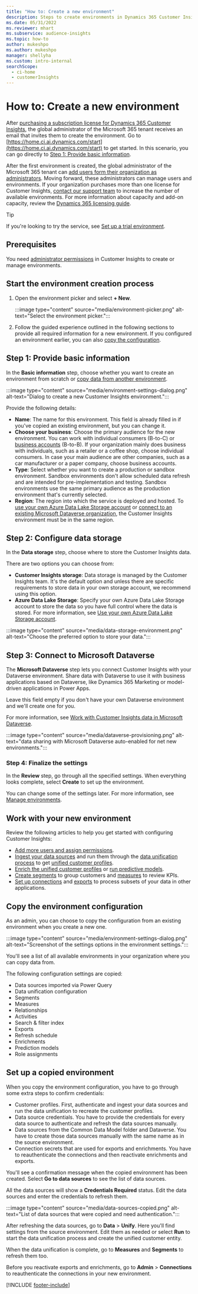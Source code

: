 ```yaml
---
title: "How to: Create a new environment"
description: Steps to create environments in Dynamics 365 Customer Insights.
ms.date: 05/31/2022
ms.reviewer: mhart
ms.subservice: audience-insights
ms.topic: how-to
author: mukeshpo
ms.author: mukeshpo
manager: shellyha
ms.custom: intro-internal
searchScope: 
  - ci-home
  - customerInsights
---
```


# How to: Create a new environment

After [purchasing a subscription license for Dynamics 365 Customer Insights](paid-license.md), the global administrator of the Microsoft 365 tenant receives an email that invites them to create the environment. Go to [https://home.ci.ai.dynamics.com/start](https://home.ci.ai.dynamics.com/start) to get started. In this scenario, you can go directly to [Step 1: Provide basic information](#step-1-provide-basic-information).

After the first environment is created, the global administrator of the Microsoft 365 tenant can [add users form their organization as administrators](permissions.md). Moving forward, these administrators can manage users and environments. If your organization purchases more than one license for Customer Insights, [contact our support team](https://go.microsoft.com/fwlink/?linkid=2079641) to increase the number of available environments. For more information about capacity and add-on capacity, review the [Dynamics 365 licensing guide](https://go.microsoft.com/fwlink/?LinkId=866544).

> [!TIP]
> If you're looking to try the service, see [Set up a trial environment](trial-signup.md).

## Prerequisites

You need [administrator permissions](permissions.md) in Customer Insights to create or manage environments.

## Start the environment creation process

1. Open the environment picker and select **+ New**.
  
   :::image type="content" source="media/environment-picker.png" alt-text="Select the environment picker.":::

1. Follow the guided experience outlined in the following sections to provide all required information for a new environment. If you configured an environment earlier, you can also [copy the configuration](#copy-the-environment-configuration).

## Step 1: Provide basic information

In the **Basic information** step, choose whether you want to create an environment from scratch or [copy data from another environment](#copy-the-environment-configuration).

   :::image type="content" source="media/environment-settings-dialog.png" alt-text="Dialog to create a new Customer Insights environment.":::

Provide the following details:

- **Name**: The name for this environment. This field is already filled in if you've copied an existing environment, but you can change it.
- **Choose your business**: Choose the primary audience for the new environment. You can work with individual consumers (B-to-C) or [business accounts](work-with-business-accounts.md) (B-to-B). If your organization mainly does business with individuals, such as a retailer or a coffee shop, choose individual consumers. In case your main audience are other companies, such as a car manufacturer or a paper company, choose business accounts.
- **Type**: Select whether you want to create a production or sandbox environment. Sandbox environments don't allow scheduled data refresh and are intended for pre-implementation and testing. Sandbox environments use the same primary audience as the production environment that's currently selected.
- **Region**: The region into which the service is deployed and hosted. To [use your own Azure Data Lake Storage account](own-data-lake-storage.md) or [connect to an existing Microsoft Dataverse organization](customer-insights-dataverse.md), the Customer Insights environment must be in the same region.

## Step 2: Configure data storage

In the **Data storage** step, choose where to store the Customer Insights data.

There are two options you can choose from:

- **Customer Insights storage**: Data storage is managed by the Customer Insights team. It's the default option and unless there are specific requirements to store data in your own storage account, we recommend using this option.
- **Azure Data Lake Storage**: Specify your own Azure Data Lake Storage account to store the data so you have full control where the data is stored. For more information, see [Use your own Azure Data Lake Storage account](own-data-lake-storage.md).

:::image type="content" source="media/data-storage-environment.png" alt-text="Choose the preferred option to store your data.":::

## Step 3: Connect to Microsoft Dataverse

The **Microsoft Dataverse** step lets you connect Customer Insights with your Dataverse environment. Share data with Dataverse to use it with business applications based on Dataverse, like Dynamics 365 Marketing or model-driven applications in Power Apps.


Leave this field empty if you don't have your own Dataverse environment and we'll create one for you.

For more information, see [Work with Customer Insights data in Microsoft Dataverse](customer-insights-dataverse.md).

:::image type="content" source="media/dataverse-provisioning.png" alt-text="data sharing with Microsoft Dataverse auto-enabled for net new environments.":::

### Step 4: Finalize the settings

In the **Review** step, go through all the specified settings. When everything looks complete, select **Create** to set up the environment.

You can change some of the settings later. For more information, see [Manage environments](manage-environments.md).

## Work with your new environment

Review the following articles to help you get started with configuring Customer Insights:

- [Add more users and assign permissions](permissions.md).
- [Ingest your data sources](data-sources.md) and run them through the [data unification process](data-unification.md) to get [unified customer profiles](customer-profiles.md).
- [Enrich the unified customer profiles](enrichment-hub.md) or [run predictive models](predictions-overview.md).
- [Create segments](segments.md) to group customers and [measures](measures.md) to review KPIs.
- [Set up connections](connections.md) and [exports](export-destinations.md) to process subsets of your data in other applications.

## Copy the environment configuration

As an admin, you can choose to copy the configuration from an existing environment when you create a new one.

:::image type="content" source="media/environment-settings-dialog.png" alt-text="Screenshot of the settings options in the environment settings.":::

You'll see a list of all available environments in your organization where you can copy data from.

The following configuration settings are copied:

- Data sources imported via Power Query
- Data unification configuration
- Segments
- Measures
- Relationships
- Activities
- Search & filter index
- Exports
- Refresh schedule
- Enrichments
- Prediction models
- Role assignments

## Set up a copied environment

When you copy the environment configuration, you have to go through some extra steps to confirm credentials:

- Customer profiles. First, authenticate and ingest your data sources and run the data unification to recreate the customer profiles.
- Data source credentials. You have to provide the credentials for every data source to authenticate and refresh the data sources manually.
- Data sources from the Common Data Model folder and Dataverse. You have to create those data sources manually with the same name as in the source environment.
- Connection secrets that are used for exports and enrichments. You have to reauthenticate the connections and then reactivate enrichments and exports.

You'll see a confirmation message when the copied environment has been created. Select **Go to data sources** to see the list of data sources.

All the data sources will show a **Credentials Required** status. Edit the data sources and enter the credentials to refresh them.

:::image type="content" source="media/data-sources-copied.png" alt-text="List of data sources that were copied and need authentication.":::

After refreshing the data sources, go to **Data** > **Unify**. Here you'll find settings from the source environment. Edit them as needed or select **Run** to start the data unification process and create the unified customer entity.

When the data unification is complete, go to **Measures** and **Segments** to refresh them too.

Before you reactivate exports and enrichments, go to **Admin** > **Connections** to reauthenticate the connections in your new environment.

[!INCLUDE [footer-include](includes/footer-banner.md)]
